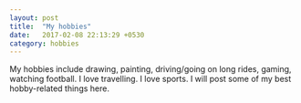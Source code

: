 ```yaml
---
layout: post
title:  "My hobbies"
date:   2017-02-08 22:13:29 +0530
category: hobbies
---
```


My hobbies include drawing, painting, driving/going on long rides, gaming, watching football. I love travelling. I love sports. I will post some of my best hobby-related things here. 
